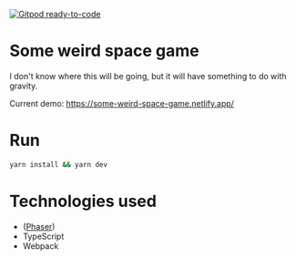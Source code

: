 [![Gitpod ready-to-code](https://img.shields.io/badge/Gitpod-ready--to--code-blue?logo=gitpod)](https://gitpod.io/#https://github.com/olithissen/weirdspacegame)

# Some weird space game

I don't know where this will be going, but it will have something to do with gravity.

Current demo: https://some-weird-space-game.netlify.app/

# Run

```bash
yarn install && yarn dev
```

# Technologies used

* ([Phaser](https://phaser.io/))
* TypeScript
* Webpack